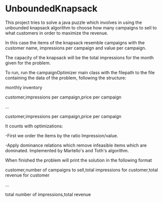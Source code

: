 UnboundedKnapsack
=================

This project tries to solve a java puzzle which involves in using the unbounded knapsack algorithm to choose how many campaigns to sell to what customers in order to maximize the revenue.

In this case the items of the knapsack resemble campaigns with the customer name, impressions per campaign and value per campaign.

The capacity of the knapsack will be the total impressions for the month given for the problem.

To run, run the campaignOptimizer main class with the filepath to the file containing the data of the problem, following the structure:

monthly inventory

customer,impressions per campaign,price per campaign

... 

customer,impressions per campaign,price per campaign

It counts with optimizations:

-First we order the items by the ratio Impression/value.

-Apply dominance relations which remove infeasible items which are dominated. Implemented by Martello's and Toth's algorithm.

When finished the problem will print the solution in the following format

customer,number of campaigns to sell,total impressions for customer,total revenue for customer

...

total number of impressions,total revenue
